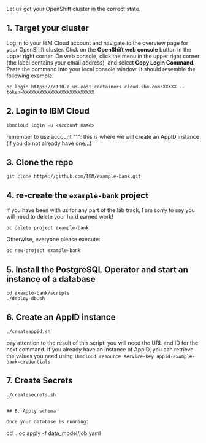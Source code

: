 Let us get your OpenShift cluster in the correct state.

## 1. Target your cluster

Log in to your IBM Cloud account and navigate to the overview page for your OpenShift cluster. Click on the **OpenShift web console** button in the upper right corner. On web console, click the menu in the upper right corner (the label contains your email address), and select **Copy Login Command**. Paste the command into your local console window. It should resemble the following example:

```
oc login https://c100-e.us-east.containers.cloud.ibm.com:XXXXX --token=XXXXXXXXXXXXXXXXXXXXXXXXXX
```

## 2. Login to IBM Cloud

```
ibmcloud login -u <account name>
```

remember to use account "1": this is where we will create an AppID instance (if you do not already have one...)


## 3. Clone the repo

```
git clone https://github.com/IBM/example-bank.git
```

## 4. re-create the `example-bank` project

If you have been with us for any part of the lab track, I am sorry to say you will need to delete your hard earned work!

```
oc delete project example-bank
```

Otherwise, everyone please execute:

```
oc new-project example-bank
```

## 5. Install the PostgreSQL Operator and start an instance of a database

```
cd example-bank/scripts
./deploy-db.sh
```

## 6. Create an AppID instance

```
./createappid.sh
```

pay attention to the result of this script: you will need the URL and ID for the next command.  If you already have an instance of AppID, you can retrieve the values you need using `ibmcloud resource service-key appid-example-bank-credentials`

## 7. Create Secrets

```
./createsecrets.sh
``

## 8. Apply schema

Once your database is running:

```
cd ..
oc apply -f data_model/job.yaml
```


